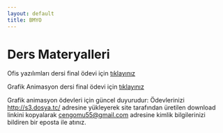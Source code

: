 ```yaml
---
layout: default
title: BMYO
---
```


#  Ders Materyalleri

Ofis yazılımları dersi final ödevi için
[tıklayınız](https://docs.google.com/a/bil.omu.edu.tr/uc?authuser=0&id=0B5WGtCyvaTupWlBJZGVVRFRISnM&export=download)


Grafik Animasyon dersi final ödevi için
[tıklayınız](https://docs.google.com/a/bil.omu.edu.tr/uc?authuser=0&id=0B5WGtCyvaTupdGZoOGRzUTRXVG8&export=download)

Grafik animasyon ödevleri için güncel duyurudur: Ödevlerinizi http://s3.dosya.tc/ adresine yükleyerek site tarafından üretilen download linkini kopyalarak cengomu55@gmail.com adresine  kimlik bilgilerinizi bildiren bir eposta ile atınız.

